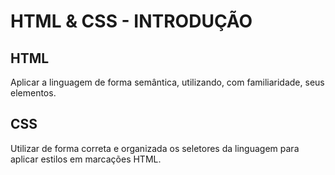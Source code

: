# HTML & CSS - INTRODUÇÃO

## HTML

Aplicar a linguagem de forma semântica, utilizando, com familiaridade,
seus elementos.

## CSS

Utilizar de forma correta e organizada os seletores da linguagem
para aplicar estilos em marcações HTML.